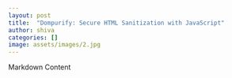 ```yaml
---
layout: post
title:  "Dompurify: Secure HTML Sanitization with JavaScript"
author: shiva
categories: []
image: assets/images/2.jpg
---
```

Markdown Content
